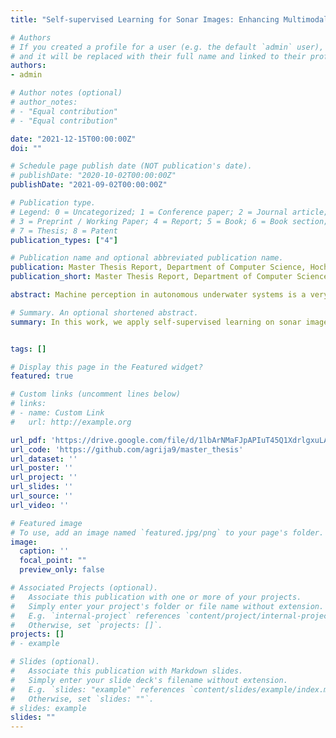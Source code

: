```yaml
---
title: "Self-supervised Learning for Sonar Images: Enhancing Multimodal Perception for Underwater Applications"

# Authors
# If you created a profile for a user (e.g. the default `admin` user), write the username (folder name) here 
# and it will be replaced with their full name and linked to their profile.
authors:
- admin

# Author notes (optional)
# author_notes:
# - "Equal contribution"
# - "Equal contribution"

date: "2021-12-15T00:00:00Z"
doi: ""

# Schedule page publish date (NOT publication's date).
# publishDate: "2020-10-02T00:00:00Z"
publishDate: "2021-09-02T00:00:00Z"

# Publication type.
# Legend: 0 = Uncategorized; 1 = Conference paper; 2 = Journal article;
# 3 = Preprint / Working Paper; 4 = Report; 5 = Book; 6 = Book section;
# 7 = Thesis; 8 = Patent
publication_types: ["4"]

# Publication name and optional abbreviated publication name.
publication: Master Thesis Report, Department of Computer Science, Hochschule Bonn-Rhein-Sieg University of Applied Sciences 
publication_short: Master Thesis Report, Department of Computer Science, Hochschule Bonn-Rhein-Sieg University of Applied Sciences 

abstract: Machine perception in autonomous underwater systems is a very challenging task due to the unpredictability of water environments. Factors such as poor lighting conditions, sediments, and turbidity impact the vision of underwater systems and can result in failure of critical localization and exploration missions. In order to overcome underwater perception challenges, it is important to design computer vision models that can perform efficiently across a variety of tasks including image classification and image enhancement (reconstruction/generation). The advent of deep neural networks and their success on computer vision tasks applied to standard RGB images makes them suitable for underwater perception research. In recent years, deep neural network architectures have proved to be successful at underwater applications like image enhancement, sonar object classification, and multimodal sonar-camera image translation. For underwater sonar data specifically, the progress of deep learning research has been hindered due to the lack of publicly available data. This has to do with the confidentiality that surrounds sonar imaging projects. In order to compensate for small datasets and lack of annotated data, a novel learning paradigm called self-supervised learning (SSL) attempts to learn data representations by using data itself as a supervision signal. In this work, we apply self-supervised learning on sonar images with applications to image classification and image-to-image translation. For sonar image classification, we have implemented three SSL algorithms (RotNet, Denoising Autoencoders, and Jigsaw Puzzle) and compared them to their supervised learning (SL) counterpart. We have trained each of these models on a real-life sonar dataset called Watertank and evaluated the quality of the learned representations with transfer learning and a low-shot setup on another real-life sonar dataset called Turntable. Our findings indicate that all SSL models have a similar performance against SL models. This indicates that SSL has the potential to replace the need for labeled sonar datasets without compromising task performance and reducing the time and costs of data labeling. For multimodal sonar and camera image translation, we present results on a newly generated dataset called Gemini that contains paired sonar and camera images from different objects placed under the water. We have implemented the Pix2Pix model which is a type of conditional Generative Adversarial Network (cGAN) that is capable of combining sonar-camera modalities to generate realistic camera-like images. Based on several quantitative evaluations for image similarity, we prove that a combination of sonar and camera modalities improves image generation when compared to a single camera modality. This has the potential to aid underwater perception when light attenuation and turbidity affects cameras considerably.

# Summary. An optional shortened abstract.
summary: In this work, we apply self-supervised learning on sonar images with applications to image classification and image-to-image translation.


tags: []

# Display this page in the Featured widget?
featured: true

# Custom links (uncomment lines below)
# links:
# - name: Custom Link
#   url: http://example.org

url_pdf: 'https://drive.google.com/file/d/1lbArNMaFJpAPIuT45Q1XdrlgxuLAG8ye/view'
url_code: 'https://github.com/agrija9/master_thesis'
url_dataset: ''
url_poster: ''
url_project: ''
url_slides: ''
url_source: ''
url_video: ''

# Featured image
# To use, add an image named `featured.jpg/png` to your page's folder. 
image:
  caption: ''
  focal_point: ""
  preview_only: false

# Associated Projects (optional).
#   Associate this publication with one or more of your projects.
#   Simply enter your project's folder or file name without extension.
#   E.g. `internal-project` references `content/project/internal-project/index.md`.
#   Otherwise, set `projects: []`.
projects: []
# - example

# Slides (optional).
#   Associate this publication with Markdown slides.
#   Simply enter your slide deck's filename without extension.
#   E.g. `slides: "example"` references `content/slides/example/index.md`.
#   Otherwise, set `slides: ""`.
# slides: example
slides: ""
---
```

